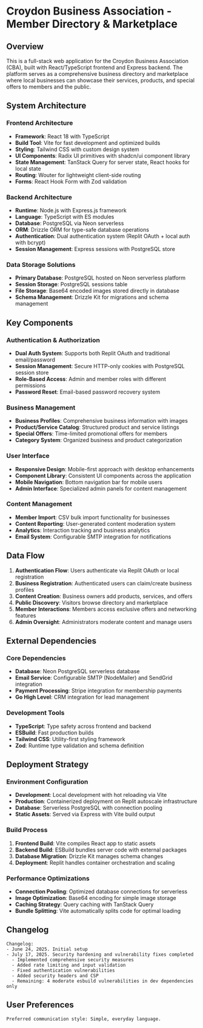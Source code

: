 # Croydon Business Association - Member Directory & Marketplace

## Overview

This is a full-stack web application for the Croydon Business Association (CBA), built with React/TypeScript frontend and Express backend. The platform serves as a comprehensive business directory and marketplace where local businesses can showcase their services, products, and special offers to members and the public.

## System Architecture

### Frontend Architecture
- **Framework**: React 18 with TypeScript
- **Build Tool**: Vite for fast development and optimized builds
- **Styling**: Tailwind CSS with custom design system
- **UI Components**: Radix UI primitives with shadcn/ui component library
- **State Management**: TanStack Query for server state, React hooks for local state
- **Routing**: Wouter for lightweight client-side routing
- **Forms**: React Hook Form with Zod validation

### Backend Architecture
- **Runtime**: Node.js with Express.js framework
- **Language**: TypeScript with ES modules
- **Database**: PostgreSQL via Neon serverless
- **ORM**: Drizzle ORM for type-safe database operations
- **Authentication**: Dual authentication system (Replit OAuth + local auth with bcrypt)
- **Session Management**: Express sessions with PostgreSQL store

### Data Storage Solutions
- **Primary Database**: PostgreSQL hosted on Neon serverless platform
- **Session Storage**: PostgreSQL sessions table
- **File Storage**: Base64 encoded images stored directly in database
- **Schema Management**: Drizzle Kit for migrations and schema management

## Key Components

### Authentication & Authorization
- **Dual Auth System**: Supports both Replit OAuth and traditional email/password
- **Session Management**: Secure HTTP-only cookies with PostgreSQL session store
- **Role-Based Access**: Admin and member roles with different permissions
- **Password Reset**: Email-based password recovery system

### Business Management
- **Business Profiles**: Comprehensive business information with images
- **Product/Service Catalog**: Structured product and service listings
- **Special Offers**: Time-limited promotional offers for members
- **Category System**: Organized business and product categorization

### User Interface
- **Responsive Design**: Mobile-first approach with desktop enhancements
- **Component Library**: Consistent UI components across the application
- **Mobile Navigation**: Bottom navigation bar for mobile users
- **Admin Interface**: Specialized admin panels for content management

### Content Management
- **Member Import**: CSV bulk import functionality for businesses
- **Content Reporting**: User-generated content moderation system
- **Analytics**: Interaction tracking and business analytics
- **Email System**: Configurable SMTP integration for notifications

## Data Flow

1. **Authentication Flow**: Users authenticate via Replit OAuth or local registration
2. **Business Registration**: Authenticated users can claim/create business profiles
3. **Content Creation**: Business owners add products, services, and offers
4. **Public Discovery**: Visitors browse directory and marketplace
5. **Member Interactions**: Members access exclusive offers and networking features
6. **Admin Oversight**: Administrators moderate content and manage users

## External Dependencies

### Core Dependencies
- **Database**: Neon PostgreSQL serverless database
- **Email Service**: Configurable SMTP (NodeMailer) and SendGrid integration
- **Payment Processing**: Stripe integration for membership payments
- **Go High Level**: CRM integration for lead management

### Development Tools
- **TypeScript**: Type safety across frontend and backend
- **ESBuild**: Fast production builds
- **Tailwind CSS**: Utility-first styling framework
- **Zod**: Runtime type validation and schema definition

## Deployment Strategy

### Environment Configuration
- **Development**: Local development with hot reloading via Vite
- **Production**: Containerized deployment on Replit autoscale infrastructure
- **Database**: Serverless PostgreSQL with connection pooling
- **Static Assets**: Served via Express with Vite build output

### Build Process
1. **Frontend Build**: Vite compiles React app to static assets
2. **Backend Build**: ESBuild bundles server code with external packages
3. **Database Migration**: Drizzle Kit manages schema changes
4. **Deployment**: Replit handles container orchestration and scaling

### Performance Optimizations
- **Connection Pooling**: Optimized database connections for serverless
- **Image Optimization**: Base64 encoding for simple image storage
- **Caching Strategy**: Query caching with TanStack Query
- **Bundle Splitting**: Vite automatically splits code for optimal loading

## Changelog
```
Changelog:
- June 24, 2025. Initial setup
- July 17, 2025. Security hardening and vulnerability fixes completed
  - Implemented comprehensive security measures
  - Added rate limiting and input validation
  - Fixed authentication vulnerabilities
  - Added security headers and CSP
  - Remaining: 4 moderate esbuild vulnerabilities in dev dependencies only
```

## User Preferences
```
Preferred communication style: Simple, everyday language.
```